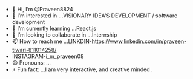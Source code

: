 - 👋 Hi, I’m @Praveen8824
- 👀 I’m interested in ...VISIONARY IDEA'S DEVELOPMENT / software development
- 🌱 I’m currently learning ...React.js
- 💞️ I’m looking to collaborate in ...Internship
- 📫 How to reach me ...LINKDIN-https://www.linkedin.com/in/praveen-tiwari-811014258/
- INSTAGRAM-i_m_praveen08
- 😄 Pronouns: ...
- ⚡ Fun fact: ...I am very interactive, and creative minded .

<!---
Praveen8824/Praveen8824 is a ✨ special ✨ repository because its `README.md` (this file) appears on your GitHub profile.
You can click the Preview link to take a look at your changes.
--->
